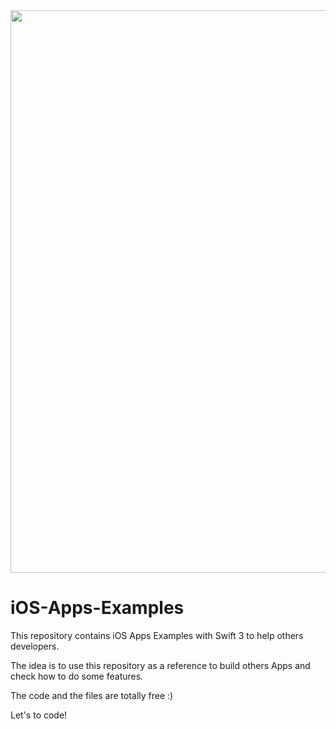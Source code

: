 <img src="http://www.iphoneinformer.com/wp-content/uploads/2014/10/apple-logo.jpg" width="900" alt="" />


# iOS-Apps-Examples

This repository contains iOS Apps Examples with Swift 3 to help others developers. 

The idea is to use this repository as a reference to build others Apps and check how to do some features. 

The code and the files are totally free :) 

Let's to code!
